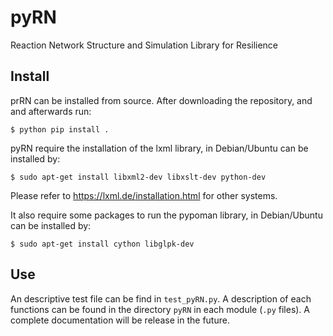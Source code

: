 # pyRN
Reaction Network Structure and Simulation Library for Resilience

## Install

prRN can be installed from source. After downloading the repository, and and afterwards run:

    $ python pip install .

pyRN require the installation of the lxml library, in Debian/Ubuntu can be installed by:

    $ sudo apt-get install libxml2-dev libxslt-dev python-dev

Please refer to https://lxml.de/installation.html for other systems.

It also require some packages to run the pypoman library, in Debian/Ubuntu can be installed by:

    $ sudo apt-get install cython libglpk-dev 

## Use

An descriptive test file can be find in `test_pyRN.py`. A description of each functions can be found in the directory `pyRN` in each module (`.py` files). A complete documentation will be release in the future. 

